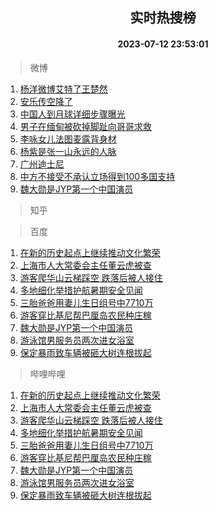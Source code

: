 <div align="center"><h2>实时热搜榜</h2><h4>2023-07-12 23:53:01</h4></div>

> 微博  

1. [杨洋微博艾特了王楚然](https://s.weibo.com/weibo?q=%23%E6%9D%A8%E6%B4%8B%E5%BE%AE%E5%8D%9A%E8%89%BE%E7%89%B9%E4%BA%86%E7%8E%8B%E6%A5%9A%E7%84%B6%23&t=31&band_rank=1&Refer=top)<br />
2. [安乐传空降了](https://s.weibo.com/weibo?q=%E5%AE%89%E4%B9%90%E4%BC%A0%E7%A9%BA%E9%99%8D%E4%BA%86&t=31&band_rank=2&Refer=top)<br />
3. [中国人到月球详细步骤曝光](https://s.weibo.com/weibo?q=%23%E4%B8%AD%E5%9B%BD%E4%BA%BA%E5%88%B0%E6%9C%88%E7%90%83%E8%AF%A6%E7%BB%86%E6%AD%A5%E9%AA%A4%E6%9B%9D%E5%85%89%23&t=31&band_rank=3&Refer=top)<br />
4. [男子在缅甸被砍掉脚趾向哥哥求救](https://s.weibo.com/weibo?q=%23%E7%94%B7%E5%AD%90%E5%9C%A8%E7%BC%85%E7%94%B8%E8%A2%AB%E7%A0%8D%E6%8E%89%E8%84%9A%E8%B6%BE%E5%90%91%E5%93%A5%E5%93%A5%E6%B1%82%E6%95%91%23&t=31&band_rank=4&Refer=top)<br />
5. [李咏女儿法图麦露背身材](https://s.weibo.com/weibo?q=%23%E6%9D%8E%E5%92%8F%E5%A5%B3%E5%84%BF%E6%B3%95%E5%9B%BE%E9%BA%A6%E9%9C%B2%E8%83%8C%E8%BA%AB%E6%9D%90%23&t=31&band_rank=5&Refer=top)<br />
6. [杨紫是张一山永远的人脉](https://s.weibo.com/weibo?q=%23%E6%9D%A8%E7%B4%AB%E6%98%AF%E5%BC%A0%E4%B8%80%E5%B1%B1%E6%B0%B8%E8%BF%9C%E7%9A%84%E4%BA%BA%E8%84%89%23&t=31&band_rank=6&Refer=top)<br />
7. [广州迪士尼](https://s.weibo.com/weibo?q=%E5%B9%BF%E5%B7%9E%E8%BF%AA%E5%A3%AB%E5%B0%BC&t=31&band_rank=7&Refer=top)<br />
8. [中方不接受不承认立场得到100多国支持](https://s.weibo.com/weibo?q=%23%E4%B8%AD%E6%96%B9%E4%B8%8D%E6%8E%A5%E5%8F%97%E4%B8%8D%E6%89%BF%E8%AE%A4%E7%AB%8B%E5%9C%BA%E5%BE%97%E5%88%B0100%E5%A4%9A%E5%9B%BD%E6%94%AF%E6%8C%81%23&t=31&band_rank=8&Refer=top)<br />
9. [魏大勋是JYP第一个中国演员](https://s.weibo.com/weibo?q=%23%E9%AD%8F%E5%A4%A7%E5%8B%8B%E6%98%AFJYP%E7%AC%AC%E4%B8%80%E4%B8%AA%E4%B8%AD%E5%9B%BD%E6%BC%94%E5%91%98%23&t=31&band_rank=9&Refer=top)<br />

> 知乎  


> 百度  

1. [在新的历史起点上继续推动文化繁荣](https://www.baidu.com/s?wd=%E5%9C%A8%E6%96%B0%E7%9A%84%E5%8E%86%E5%8F%B2%E8%B5%B7%E7%82%B9%E4%B8%8A%E7%BB%A7%E7%BB%AD%E6%8E%A8%E5%8A%A8%E6%96%87%E5%8C%96%E7%B9%81%E8%8D%A3&sa=fyb_news&rsv_dl=fyb_news)<br />
2. [上海市人大常委会主任董云虎被查](https://www.baidu.com/s?wd=%E4%B8%8A%E6%B5%B7%E5%B8%82%E4%BA%BA%E5%A4%A7%E5%B8%B8%E5%A7%94%E4%BC%9A%E4%B8%BB%E4%BB%BB%E8%91%A3%E4%BA%91%E8%99%8E%E8%A2%AB%E6%9F%A5&sa=fyb_news&rsv_dl=fyb_news)<br />
3. [游客爬华山云梯踩空 跌落后被人接住](https://www.baidu.com/s?wd=%E6%B8%B8%E5%AE%A2%E7%88%AC%E5%8D%8E%E5%B1%B1%E4%BA%91%E6%A2%AF%E8%B8%A9%E7%A9%BA+%E8%B7%8C%E8%90%BD%E5%90%8E%E8%A2%AB%E4%BA%BA%E6%8E%A5%E4%BD%8F&sa=fyb_news&rsv_dl=fyb_news)<br />
4. [多地细化举措护航暑期安全见闻](https://www.baidu.com/s?wd=%E5%A4%9A%E5%9C%B0%E7%BB%86%E5%8C%96%E4%B8%BE%E6%8E%AA%E6%8A%A4%E8%88%AA%E6%9A%91%E6%9C%9F%E5%AE%89%E5%85%A8%E8%A7%81%E9%97%BB&sa=fyb_news&rsv_dl=fyb_news)<br />
5. [三胎爸爸用妻儿生日组号中7710万](https://www.baidu.com/s?wd=%E4%B8%89%E8%83%8E%E7%88%B8%E7%88%B8%E7%94%A8%E5%A6%BB%E5%84%BF%E7%94%9F%E6%97%A5%E7%BB%84%E5%8F%B7%E4%B8%AD7710%E4%B8%87&sa=fyb_news&rsv_dl=fyb_news)<br />
6. [游客穿比基尼帮巴厘岛农民种庄稼](https://www.baidu.com/s?wd=%E6%B8%B8%E5%AE%A2%E7%A9%BF%E6%AF%94%E5%9F%BA%E5%B0%BC%E5%B8%AE%E5%B7%B4%E5%8E%98%E5%B2%9B%E5%86%9C%E6%B0%91%E7%A7%8D%E5%BA%84%E7%A8%BC&sa=fyb_news&rsv_dl=fyb_news)<br />
7. [魏大勋是JYP第一个中国演员](https://www.baidu.com/s?wd=%E9%AD%8F%E5%A4%A7%E5%8B%8B%E6%98%AFJYP%E7%AC%AC%E4%B8%80%E4%B8%AA%E4%B8%AD%E5%9B%BD%E6%BC%94%E5%91%98&sa=fyb_news&rsv_dl=fyb_news)<br />
8. [游泳馆男服务员两次进女浴室](https://www.baidu.com/s?wd=%E6%B8%B8%E6%B3%B3%E9%A6%86%E7%94%B7%E6%9C%8D%E5%8A%A1%E5%91%98%E4%B8%A4%E6%AC%A1%E8%BF%9B%E5%A5%B3%E6%B5%B4%E5%AE%A4&sa=fyb_news&rsv_dl=fyb_news)<br />
9. [保定暴雨致车辆被砸大树连根拔起](https://www.baidu.com/s?wd=%E4%BF%9D%E5%AE%9A%E6%9A%B4%E9%9B%A8%E8%87%B4%E8%BD%A6%E8%BE%86%E8%A2%AB%E7%A0%B8%E5%A4%A7%E6%A0%91%E8%BF%9E%E6%A0%B9%E6%8B%94%E8%B5%B7&sa=fyb_news&rsv_dl=fyb_news)<br />

> 哔哩哔哩  

1. [在新的历史起点上继续推动文化繁荣](https://www.baidu.com/s?wd=%E5%9C%A8%E6%96%B0%E7%9A%84%E5%8E%86%E5%8F%B2%E8%B5%B7%E7%82%B9%E4%B8%8A%E7%BB%A7%E7%BB%AD%E6%8E%A8%E5%8A%A8%E6%96%87%E5%8C%96%E7%B9%81%E8%8D%A3&sa=fyb_news&rsv_dl=fyb_news)<br />
2. [上海市人大常委会主任董云虎被查](https://www.baidu.com/s?wd=%E4%B8%8A%E6%B5%B7%E5%B8%82%E4%BA%BA%E5%A4%A7%E5%B8%B8%E5%A7%94%E4%BC%9A%E4%B8%BB%E4%BB%BB%E8%91%A3%E4%BA%91%E8%99%8E%E8%A2%AB%E6%9F%A5&sa=fyb_news&rsv_dl=fyb_news)<br />
3. [游客爬华山云梯踩空 跌落后被人接住](https://www.baidu.com/s?wd=%E6%B8%B8%E5%AE%A2%E7%88%AC%E5%8D%8E%E5%B1%B1%E4%BA%91%E6%A2%AF%E8%B8%A9%E7%A9%BA+%E8%B7%8C%E8%90%BD%E5%90%8E%E8%A2%AB%E4%BA%BA%E6%8E%A5%E4%BD%8F&sa=fyb_news&rsv_dl=fyb_news)<br />
4. [多地细化举措护航暑期安全见闻](https://www.baidu.com/s?wd=%E5%A4%9A%E5%9C%B0%E7%BB%86%E5%8C%96%E4%B8%BE%E6%8E%AA%E6%8A%A4%E8%88%AA%E6%9A%91%E6%9C%9F%E5%AE%89%E5%85%A8%E8%A7%81%E9%97%BB&sa=fyb_news&rsv_dl=fyb_news)<br />
5. [三胎爸爸用妻儿生日组号中7710万](https://www.baidu.com/s?wd=%E4%B8%89%E8%83%8E%E7%88%B8%E7%88%B8%E7%94%A8%E5%A6%BB%E5%84%BF%E7%94%9F%E6%97%A5%E7%BB%84%E5%8F%B7%E4%B8%AD7710%E4%B8%87&sa=fyb_news&rsv_dl=fyb_news)<br />
6. [游客穿比基尼帮巴厘岛农民种庄稼](https://www.baidu.com/s?wd=%E6%B8%B8%E5%AE%A2%E7%A9%BF%E6%AF%94%E5%9F%BA%E5%B0%BC%E5%B8%AE%E5%B7%B4%E5%8E%98%E5%B2%9B%E5%86%9C%E6%B0%91%E7%A7%8D%E5%BA%84%E7%A8%BC&sa=fyb_news&rsv_dl=fyb_news)<br />
7. [魏大勋是JYP第一个中国演员](https://www.baidu.com/s?wd=%E9%AD%8F%E5%A4%A7%E5%8B%8B%E6%98%AFJYP%E7%AC%AC%E4%B8%80%E4%B8%AA%E4%B8%AD%E5%9B%BD%E6%BC%94%E5%91%98&sa=fyb_news&rsv_dl=fyb_news)<br />
8. [游泳馆男服务员两次进女浴室](https://www.baidu.com/s?wd=%E6%B8%B8%E6%B3%B3%E9%A6%86%E7%94%B7%E6%9C%8D%E5%8A%A1%E5%91%98%E4%B8%A4%E6%AC%A1%E8%BF%9B%E5%A5%B3%E6%B5%B4%E5%AE%A4&sa=fyb_news&rsv_dl=fyb_news)<br />
9. [保定暴雨致车辆被砸大树连根拔起](https://www.baidu.com/s?wd=%E4%BF%9D%E5%AE%9A%E6%9A%B4%E9%9B%A8%E8%87%B4%E8%BD%A6%E8%BE%86%E8%A2%AB%E7%A0%B8%E5%A4%A7%E6%A0%91%E8%BF%9E%E6%A0%B9%E6%8B%94%E8%B5%B7&sa=fyb_news&rsv_dl=fyb_news)<br />

